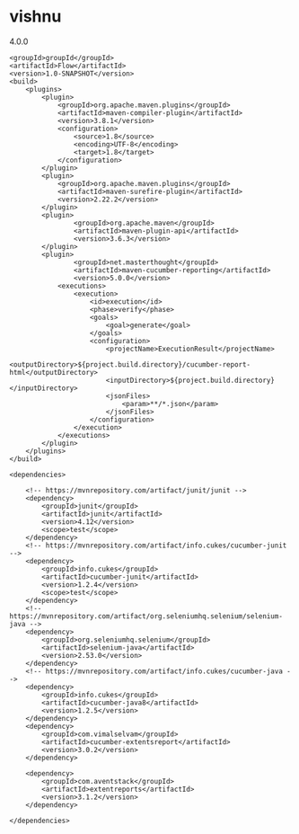 # vishnu<?xml version="1.0" encoding="UTF-8"?>
<project xmlns="http://maven.apache.org/POM/4.0.0"
         xmlns:xsi="http://www.w3.org/2001/XMLSchema-instance"
         xsi:schemaLocation="http://maven.apache.org/POM/4.0.0 http://maven.apache.org/xsd/maven-4.0.0.xsd">
    <modelVersion>4.0.0</modelVersion>

    <groupId>groupId</groupId>
    <artifactId>Flow</artifactId>
    <version>1.0-SNAPSHOT</version>
    <build>
        <plugins>
            <plugin>
                <groupId>org.apache.maven.plugins</groupId>
                <artifactId>maven-compiler-plugin</artifactId>
                <version>3.8.1</version>
                <configuration>
                    <source>1.8</source>
                    <encoding>UTF-8</encoding>
                    <target>1.8</target>
                </configuration>
            </plugin>
            <plugin>
                <groupId>org.apache.maven.plugins</groupId>
                <artifactId>maven-surefire-plugin</artifactId>
                <version>2.22.2</version>
            </plugin>
            <plugin>
                    <groupId>org.apache.maven</groupId>
                    <artifactId>maven-plugin-api</artifactId>
                    <version>3.6.3</version>
            </plugin>
            <plugin>
                    <groupId>net.masterthought</groupId>
                    <artifactId>maven-cucumber-reporting</artifactId>
                    <version>5.0.0</version>
                <executions>
                    <execution>
                        <id>execution</id>
                        <phase>verify</phase>
                        <goals>
                            <goal>generate</goal>
                        </goals>
                        <configuration>
                            <projectName>ExecutionResult</projectName>
                            <outputDirectory>${project.build.directory}/cucumber-report-html</outputDirectory>
                            <inputDirectory>${project.build.directory}</inputDirectory>
                            <jsonFiles>
                                <param>**/*.json</param>
                            </jsonFiles>
                        </configuration>
                    </execution>
                </executions>
            </plugin>
        </plugins>
    </build>

    <dependencies>

        <!-- https://mvnrepository.com/artifact/junit/junit -->
        <dependency>
            <groupId>junit</groupId>
            <artifactId>junit</artifactId>
            <version>4.12</version>
            <scope>test</scope>
        </dependency>
        <!-- https://mvnrepository.com/artifact/info.cukes/cucumber-junit -->
        <dependency>
            <groupId>info.cukes</groupId>
            <artifactId>cucumber-junit</artifactId>
            <version>1.2.4</version>
            <scope>test</scope>
        </dependency>
        <!-- https://mvnrepository.com/artifact/org.seleniumhq.selenium/selenium-java -->
        <dependency>
            <groupId>org.seleniumhq.selenium</groupId>
            <artifactId>selenium-java</artifactId>
            <version>2.53.0</version>
        </dependency>
        <!-- https://mvnrepository.com/artifact/info.cukes/cucumber-java -->
        <dependency>
            <groupId>info.cukes</groupId>
            <artifactId>cucumber-java8</artifactId>
            <version>1.2.5</version>
        </dependency>
        <dependency>
            <groupId>com.vimalselvam</groupId>
            <artifactId>cucumber-extentsreport</artifactId>
            <version>3.0.2</version>
        </dependency>

        <dependency>
            <groupId>com.aventstack</groupId>
            <artifactId>extentreports</artifactId>
            <version>3.1.2</version>
        </dependency>

    </dependencies>
</project>
